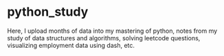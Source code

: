 # python_study

Here, I upload months of data into my mastering of python, notes from my study of data structures and algorithms, solving leetcode questions, visualizing employment data using dash, etc. 
